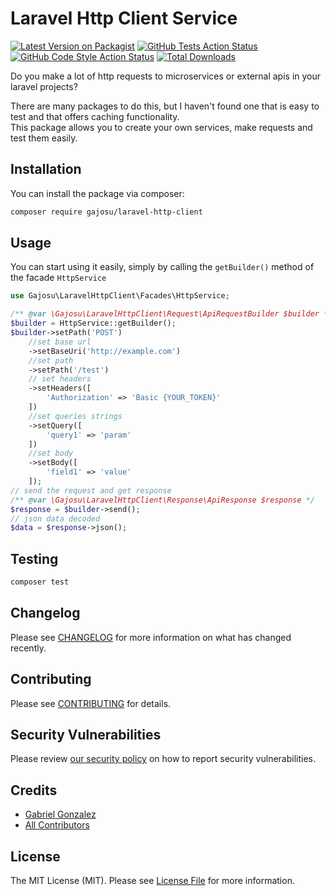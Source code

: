 # Laravel Http Client Service

[![Latest Version on Packagist](https://img.shields.io/packagist/v/gajosu/laravel-http-client.svg?style=flat-square)](https://packagist.org/packages/gajosu/laravel-http-client)
[![GitHub Tests Action Status](https://img.shields.io/github/workflow/status/gajosu/laravel-http-client/run-tests?label=tests)](https://github.com/gajosu/laravel-http-client/actions?query=workflow%3Arun-tests+branch%3Amain)
[![GitHub Code Style Action Status](https://img.shields.io/github/workflow/status/gajosu/laravel-http-client/Check%20&%20fix%20styling?label=code%20style)](https://github.com/gajosu/laravel-http-client/actions?query=workflow%3A"Check+%26+fix+styling"+branch%3Amain)
[![Total Downloads](https://img.shields.io/packagist/dt/gajosu/laravel-http-client.svg?style=flat-square)](https://packagist.org/packages/gajosu/laravel-http-client)

Do you make a lot of http requests to microservices or external apis in your laravel projects?

There are many packages to do this, but I haven't found one that is easy to test and that offers caching functionality.<br>
This package allows you to create your own services, make requests and test them easily.


## Installation

You can install the package via composer:

```bash
composer require gajosu/laravel-http-client
```

## Usage

You can start using it easily, simply by calling the `getBuilder()` method of the facade `HttpService`

```php
use Gajosu\LaravelHttpClient\Facades\HttpService;

/** @var \Gajosu\LaravelHttpClient\Request\ApiRequestBuilder $builder */
$builder = HttpService::getBuilder();
$builder->setPath('POST')
    //set base url
    ->setBaseUri('http://example.com')
    //set path
    ->setPath('/test')
    // set headers
    ->setHeaders([
        'Authorization' => 'Basic {YOUR_TOKEN}'
    ])
    //set queries strings
    ->setQuery([
        'query1' => 'param'
    ])
    //set body
    ->setBody([
        'field1' => 'value'
    ]);
// send the request and get response
/** @var \Gajosu\LaravelHttpClient\Response\ApiResponse $response */
$response = $builder->send();
// json data decoded
$data = $response->json();
```

## Testing

```bash
composer test
```

## Changelog

Please see [CHANGELOG](CHANGELOG.md) for more information on what has changed recently.

## Contributing

Please see [CONTRIBUTING](https://github.com/gajosu/.github/blob/main/CONTRIBUTING.md) for details.

## Security Vulnerabilities

Please review [our security policy](../../security/policy) on how to report security vulnerabilities.

## Credits

- [Gabriel Gonzalez](https://github.com/gajosu)
- [All Contributors](../../contributors)

## License

The MIT License (MIT). Please see [License File](LICENSE.md) for more information.
